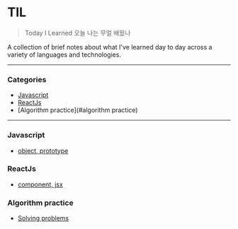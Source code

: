 # TIL

> Today I Learned 오늘 나는 무얼 배웠나

A collection of brief notes about what I've learned day to day across a
variety of languages and technologies. 

---

### Categories

* [Javascript](#javascript)
* [ReactJs](#reactjs)
* [Algorithm practice](#algorithm practice)


---

### Javascript

- [object, prototype](javascript/object_prototype.js)

### ReactJs

- [component, jsx](ReactJs/Component_JSX.md)

### Algorithm practice

- [Solving problems](Algorithm/solve.js)


